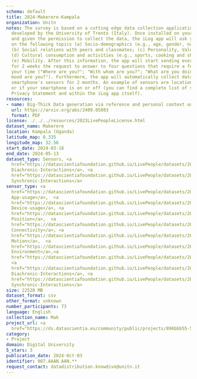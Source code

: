 ```yaml
---
schema: default
title: 2024-Makerere-Kampala
organization: Unitn
notes: The survey is based on a cutting edge data collection application called iLog1,
  developed by the University of Trento (Italy). Once installed on your smartphone
  and given the permission to collect the data, the iLog app will ask you information
  on the following topics (a) Socio-demographics (e.g., age, gender, nationality);
  (b) Social relations with peers and classmates; (c) Personality, Values and Competences;
  (d) Cultural consumption and activities (e.g., sports, cooking and shopping habits);
  (e) Mobility. After this information, the app will start sending every 30 minutes
  for 2 weeks the request to answer to four questions that require a few seconds of
  your time ("Where are you?"; "With whom are you?"; "What are you doing?"; and "What
  mood are you?"). Furthermore, the app will automatically collect data from your
  smartphone's sensors for 2 months. An example of sensors are location, bluetooth
  or if your smartphone is on or off (you can find a complete list of sensors in the
  Privacy Statement and within the iLog app itself).
resources:
- name: Big-Thick Data generation via reference and personal context unification
  url: https://arxiv.org/abs/2409.05883
  format: PDF
license: ./../../resources/2023LivePeopleLicense.html
dataset_name: Makerere
location: Kampala (Uganda)
latitude_map: 0.335
longitude_map: 32.56
start_date: 2024-03-18
end_date: 2024-05-13
dataset_type: Sensors, <a 
  href="https://datascientiafoundation.github.io/LivePeople/datasets/2024-MAK-Kampala-Diachronic-Interactions/">
  Diachronic-Interactions</a>, <a 
  href="https://datascientiafoundation.github.io/LivePeople/datasets/2024-MAK-Kampala-Synchronic-Interactions/">
  Synchronic-Interactions</a>
sensor_type: <a 
  href="https://datascientiafoundation.github.io/LivePeople/datasets/2024-MAK-Kampala-App-usage/">
  App-usage</a>,  <a 
  href="https://datascientiafoundation.github.io/LivePeople/datasets/2024-MAK-Kampala-Device-usage/">
  Device-usage</a>, <a 
  href="https://datascientiafoundation.github.io/LivePeople/datasets/2024-MAK-Kampala-Position/">
  Position</a>,  <a 
  href="https://datascientiafoundation.github.io/LivePeople/datasets/2024-MAK-Kampala-Connectivity/">
  Connectivity</a>, <a 
  href="https://datascientiafoundation.github.io/LivePeople/datasets/2024-MAK-Kampala-Motion/">
  Motion</a>,  <a 
  href="https://datascientiafoundation.github.io/LivePeople/datasets/2024-MAK-Kampala-Environment/">
  Environment</a>,<a 
  href="https://datascientiafoundation.github.io/LivePeople/datasets/2024-MAK-Kampala-Inertial/">Inertial</a>,
  <a 
  href="https://datascientiafoundation.github.io/LivePeople/datasets/2024-MAK-Kampala-Diachronic-Interactions/">
  Diachronic-Interactions</a>, <a 
  href="https://datascientiafoundation.github.io/LivePeople/datasets/2024-MAK-Kampala-Synchronic-Interactions/">
  Synchronic-Interactions</a>
size: 22528 MB
dataset_format: csv
other_format: unknown
number_participants: 73
language: English
collection_name: Mak
project_url: <a 
  href="https://ds.datascientia.eu/community/public/projects/896bbb55-5ee2-4653-9b43-69cc88633ec8">https://ds.datascientia.eu/community/public/projects/896bbb55-5ee2-4653-9b43-69cc88633ec8</a>
category:
- Project
domain: Digital University
5_stars: 3
publication_date: 2024-Oct-03
identifier: 007.AAAN.AAN.**
request_contact: datadistribution.knowdive@unitn.it
---
```



